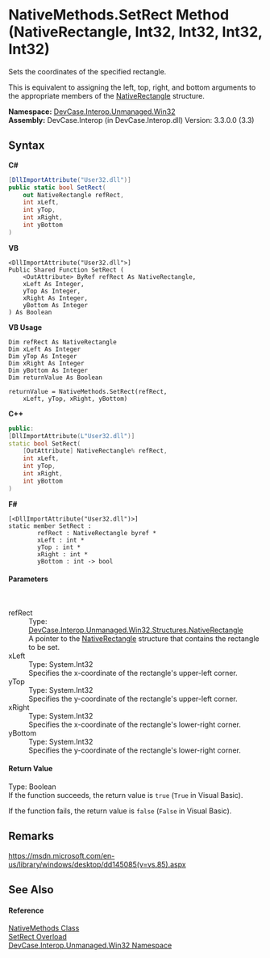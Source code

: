 # NativeMethods.SetRect Method (NativeRectangle, Int32, Int32, Int32, Int32)
 

Sets the coordinates of the specified rectangle. 

 This is equivalent to assigning the left, top, right, and bottom arguments to the appropriate members of the <a href="T_DevCase_Interop_Unmanaged_Win32_Structures_NativeRectangle">NativeRectangle</a> structure.

**Namespace:**&nbsp;<a href="N_DevCase_Interop_Unmanaged_Win32">DevCase.Interop.Unmanaged.Win32</a><br />**Assembly:**&nbsp;DevCase.Interop (in DevCase.Interop.dll) Version: 3.3.0.0 (3.3)

## Syntax

**C#**<br />
``` C#
[DllImportAttribute("User32.dll")]
public static bool SetRect(
	out NativeRectangle refRect,
	int xLeft,
	int yTop,
	int xRight,
	int yBottom
)
```

**VB**<br />
``` VB
<DllImportAttribute("User32.dll">]
Public Shared Function SetRect ( 
	<OutAttribute> ByRef refRect As NativeRectangle,
	xLeft As Integer,
	yTop As Integer,
	xRight As Integer,
	yBottom As Integer
) As Boolean
```

**VB Usage**<br />
``` VB Usage
Dim refRect As NativeRectangle
Dim xLeft As Integer
Dim yTop As Integer
Dim xRight As Integer
Dim yBottom As Integer
Dim returnValue As Boolean

returnValue = NativeMethods.SetRect(refRect, 
	xLeft, yTop, xRight, yBottom)
```

**C++**<br />
``` C++
public:
[DllImportAttribute(L"User32.dll")]
static bool SetRect(
	[OutAttribute] NativeRectangle% refRect, 
	int xLeft, 
	int yTop, 
	int xRight, 
	int yBottom
)
```

**F#**<br />
``` F#
[<DllImportAttribute("User32.dll")>]
static member SetRect : 
        refRect : NativeRectangle byref * 
        xLeft : int * 
        yTop : int * 
        xRight : int * 
        yBottom : int -> bool 

```


#### Parameters
&nbsp;<dl><dt>refRect</dt><dd>Type: <a href="T_DevCase_Interop_Unmanaged_Win32_Structures_NativeRectangle">DevCase.Interop.Unmanaged.Win32.Structures.NativeRectangle</a><br />A pointer to the <a href="T_DevCase_Interop_Unmanaged_Win32_Structures_NativeRectangle">NativeRectangle</a> structure that contains the rectangle to be set.</dd><dt>xLeft</dt><dd>Type: System.Int32<br />Specifies the x-coordinate of the rectangle's upper-left corner.</dd><dt>yTop</dt><dd>Type: System.Int32<br />Specifies the y-coordinate of the rectangle's upper-left corner.</dd><dt>xRight</dt><dd>Type: System.Int32<br />Specifies the x-coordinate of the rectangle's lower-right corner.</dd><dt>yBottom</dt><dd>Type: System.Int32<br />Specifies the y-coordinate of the rectangle's lower-right corner.</dd></dl>

#### Return Value
Type: Boolean<br />If the function succeeds, the return value is `true` (`True` in Visual Basic). 

 If the function fails, the return value is `false` (`False` in Visual Basic).

## Remarks
<a href="https://msdn.microsoft.com/en-us/library/windows/desktop/dd145085(v=vs.85).aspx" target="_blank">https://msdn.microsoft.com/en-us/library/windows/desktop/dd145085(v=vs.85).aspx</a>

## See Also


#### Reference
<a href="T_DevCase_Interop_Unmanaged_Win32_NativeMethods">NativeMethods Class</a><br /><a href="Overload_DevCase_Interop_Unmanaged_Win32_NativeMethods_SetRect">SetRect Overload</a><br /><a href="N_DevCase_Interop_Unmanaged_Win32">DevCase.Interop.Unmanaged.Win32 Namespace</a><br />